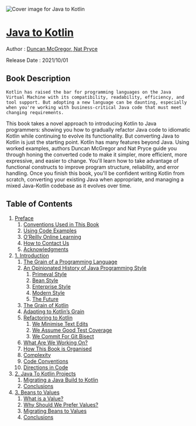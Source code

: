 ![Cover image for Java to Kotlin](https://imgdetail.ebookreading.net/cover/cover/20201212/EB9781492082262.jpg)

[Java to Kotlin](https://ebookreading.net/view/book/Java+to+Kotlin-EB9781492082262_1.html "Java to Kotlin")
====================================================================================================================

Author : [Duncan McGregor](https://ebookreading.net/search/author/Duncan+McGregor),[ 
            Nat Pryce](https://ebookreading.net/search/author/+%0D%0A++++++++++++Nat+Pryce)

Release Date : 2021/10/01

Book Description
-----------------


    
    Kotlin has raised the bar for programming languages on the Java Virtual Machine with its compatibility, readability, efficiency, and tool support. But adopting a new language can be daunting, especially when you're working with business-critical Java code that must meet changing requirements.
This book takes a novel approach to introducing Kotlin to Java programmers: showing you how to gradually refactor Java code to idiomatic Kotlin while continuing to evolve its functionality. But converting Java to Kotlin is just the starting point. Kotlin has many features beyond Java.
Using worked examples, authors Duncan McGregor and Nat Pryce guide you through honing the converted code to make it simpler, more efficient, more expressive, and easier to change. You'll learn how to take advantage of functional constructs to improve program structure, reliability, and error handling.
Once you finish this book, you'll be confident writing Kotlin from scratch, converting your existing Java when appropriate, and managing a mixed Java-Kotlin codebase as it evolves over time.

  

Table of Contents
-----------------

1. [Preface](https://ebookreading.net/view/book/Java+to+Kotlin-EB9781492082262_4.html#idm45619827478440)
    1. [Conventions Used in This Book](https://ebookreading.net/view/book/Java+to+Kotlin-EB9781492082262_4.html#idm45619827476856)
    1. [Using Code Examples](https://ebookreading.net/view/book/Java+to+Kotlin-EB9781492082262_4.html#idm45619826931976)
    1. [O’Reilly Online Learning](https://ebookreading.net/view/book/Java+to+Kotlin-EB9781492082262_4.html#idm45619826931528)
    1. [How to Contact Us](https://ebookreading.net/view/book/Java+to+Kotlin-EB9781492082262_4.html#idm45619827610616)
    1. [Acknowledgments](https://ebookreading.net/view/book/Java+to+Kotlin-EB9781492082262_4.html#idm45619827597576)
1. [1. Introduction](https://ebookreading.net/view/book/Java+to+Kotlin-EB9781492082262_5.html#introduction)
    1. [The Grain of a Programming Language](https://ebookreading.net/view/book/Java+to+Kotlin-EB9781492082262_5.html#grain)
    1. [An Opinionated History of Java Programming Style](https://ebookreading.net/view/book/Java+to+Kotlin-EB9781492082262_5.html#java-programming-st)
        1. [Primeval Style](https://ebookreading.net/view/book/Java+to+Kotlin-EB9781492082262_5.html#primeval-java-style)
        1. [Bean Style](https://ebookreading.net/view/book/Java+to+Kotlin-EB9781492082262_5.html#bean-java-style)
        1. [Enterprise Style](https://ebookreading.net/view/book/Java+to+Kotlin-EB9781492082262_5.html#enterprise-java-sty)
        1. [Modern Style](https://ebookreading.net/view/book/Java+to+Kotlin-EB9781492082262_5.html#modern-java-style)
        1. [The Future](https://ebookreading.net/view/book/Java+to+Kotlin-EB9781492082262_5.html#future-java-style)
    1. [The Grain of Kotlin](https://ebookreading.net/view/book/Java+to+Kotlin-EB9781492082262_5.html#grain-of-kotlin)
    1. [Adapting to Kotlin’s Grain](https://ebookreading.net/view/book/Java+to+Kotlin-EB9781492082262_5.html#idm45619825802952)
    1. [Refactoring to Kotlin](https://ebookreading.net/view/book/Java+to+Kotlin-EB9781492082262_5.html#intro-refactoring-t)
        1. [We Minimise Text Edits](https://ebookreading.net/view/book/Java+to+Kotlin-EB9781492082262_5.html#idm45619825777768)
        1. [We Assume Good Test Coverage](https://ebookreading.net/view/book/Java+to+Kotlin-EB9781492082262_5.html#idm45619825773688)
        1. [We Commit For Git Bisect](https://ebookreading.net/view/book/Java+to+Kotlin-EB9781492082262_5.html#idm45619825768600)
    1. [What Are We Working On?](https://ebookreading.net/view/book/Java+to+Kotlin-EB9781492082262_5.html#idm45619825785720)
    1. [How This Book is Organised](https://ebookreading.net/view/book/Java+to+Kotlin-EB9781492082262_5.html#idm45619825758232)
    1. [Complexity](https://ebookreading.net/view/book/Java+to+Kotlin-EB9781492082262_5.html#idm45619825753528)
    1. [Code Conventions](https://ebookreading.net/view/book/Java+to+Kotlin-EB9781492082262_5.html#idm45619825749960)
    1. [Directions in Code](https://ebookreading.net/view/book/Java+to+Kotlin-EB9781492082262_5.html#directions-in-code)
1. [2. Java To Kotlin Projects](https://ebookreading.net/view/book/Java+to+Kotlin-EB9781492082262_6.html#java-to-kotlin-proj)
    1. [Migrating a Java Build to Kotlin](https://ebookreading.net/view/book/Java+to+Kotlin-EB9781492082262_6.html#idm45619822119976)
    1. [Conclusions](https://ebookreading.net/view/book/Java+to+Kotlin-EB9781492082262_6.html#idm45619822183944)
1. [3. Beans to Values](https://ebookreading.net/view/book/Java+to+Kotlin-EB9781492082262_7.html#beans-to-values)
    1. [What is a Value?](https://ebookreading.net/view/book/Java+to+Kotlin-EB9781492082262_7.html#idm45619821753352)
    1. [Why Should We Prefer Values?](https://ebookreading.net/view/book/Java+to+Kotlin-EB9781492082262_7.html#idm45619821783016)
    1. [Migrating Beans to Values](https://ebookreading.net/view/book/Java+to+Kotlin-EB9781492082262_7.html#idm45619821682008)
    1. [Conclusions](https://ebookreading.net/view/book/Java+to+Kotlin-EB9781492082262_7.html#idm45619821681032)
